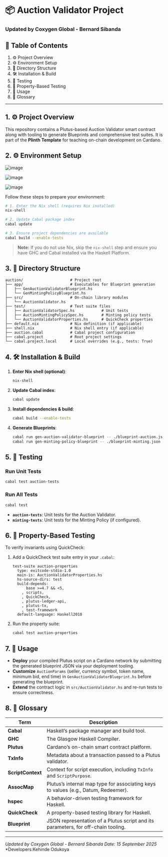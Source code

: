 # 📦 Auction Validator Project

### Updated by Coxygen Global - Bernard Sibanda

## 📑 Table of Contents

1. ⚙️ Project Overview
2. ⚙️ Environment Setup
3. 📂 Directory Structure
4. 🛠️ Installation & Build
5. 🔬 Testing
6. 🧪 Property-Based Testing
7. 🚀 Usage
8. 📖 Glossary

---

## 1. ⚙️ Project Overview

This repository contains a Plutus-based Auction Validator smart contract along with tooling to generate Blueprints and comprehensive test suites. It is part of the **Plinth Template** for teaching on-chain development on Cardano.

## 2. ⚙️ Environment Setup

![image](https://github.com/user-attachments/assets/5e920e6a-4189-4917-b9ad-b31977e0d81b)

![image](https://github.com/user-attachments/assets/92f0a394-d7da-44c6-b15a-9068efe7f4c3)

![image](https://github.com/user-attachments/assets/4793940e-518a-4893-b3f2-1300d488bf65)

Follow these steps to prepare your environment:

```bash
# 1. Enter the Nix shell (requires Nix installed)
nix-shell

# 2. Update Cabal package index
cabal update

# 3. Ensure project dependencies are available
cabal build --enable-tests
```

> **Note:** If you do not use Nix, skip the `nix-shell` step and ensure you have GHC and Cabal installed via the Haskell Platform.

## 3. 📂 Directory Structure

```text
auction/                     # Project root
├── app/                     # Executables for Blueprint generation
│   ├── GenAuctionValidatorBlueprint.hs
│   └── GenMintingPolicyBlueprint.hs
├── src/                     # On-chain library modules
│   └── AuctionValidator.hs
├── test/                    # Test suite files
│   ├── AuctionValidatorSpec.hs            # Unit tests
│   ├── AuctionMintingPolicySpec.hs        # Minting policy tests
│   └── AuctionValidatorProperties.hs      # QuickCheck properties
├── default.nix              # Nix definition (if applicable)
├── shell.nix                # Nix shell entry (if applicable)
├── auction.cabal            # Cabal project configuration
├── cabal.project            # Root project settings
└── cabal.project.local      # Local overrides (e.g., tests: True)
```

## 4. 🛠️ Installation & Build

1. **Enter Nix shell (optional)**:

   ```bash
   nix-shell
   ```
2. **Update Cabal index**:

   ```bash
   cabal update
   ```
3. **Install dependencies & build**:

   ```bash
   cabal build --enable-tests
   ```
4. **Generate Blueprints**:

   ```bash
   cabal run gen-auction-validator-blueprint -- ./blueprint-auction.json
   cabal run gen-minting-policy-blueprint -- ./blueprint-minting.json
   ```

## 5. 🔬 Testing

### Run Unit Tests

```bash
cabal test auction-tests
```

### Run All Tests

```bash
cabal test
```

* **`auction-tests`**: Unit tests for the Auction Validator.
* **`minting-tests`**: Unit tests for the Minting Policy (if configured).

## 6. 🧪 Property-Based Testing

To verify invariants using QuickCheck:

1. Add a QuickCheck test suite entry in your `.cabal`:

   ```cabal
   test-suite auction-properties
     type: exitcode-stdio-1.0
     main-is: AuctionValidatorProperties.hs
     hs-source-dirs: test
     build-depends:
         base >=4.7 && <5,
       , scripts,
       , QuickCheck,
       , plutus-ledger-api,
       , plutus-tx,
       , test-framework
     default-language: Haskell2010
   ```
2. Run the property suite:

   ```bash
   cabal test auction-properties
   ```

## 7. 🚀 Usage

* **Deploy** your compiled Plutus script on a Cardano network by submitting the generated blueprint JSON via your deployment tooling.
* **Customize** `AuctionParams` (seller, currency symbol, token name, minimum bid, end time) in `GenAuctionValidatorBlueprint.hs` before generating the blueprint.
* **Extend** the contract logic in `src/AuctionValidator.hs` and re-run tests to ensure correctness.

## 8. 📖 Glossary

| Term              | Description                                                                        |
| ----------------- | ---------------------------------------------------------------------------------- |
| **Cabal**         | Haskell’s package manager and build tool.                                          |
| **GHC**           | The Glasgow Haskell Compiler.                                                      |
| **Plutus**        | Cardano’s on-chain smart contract platform.                                        |
| **TxInfo**        | Metadata about a transaction passed to a Plutus validator.                         |
| **ScriptContext** | Context for script execution, including `TxInfo` and `ScriptPurpose`.              |
| **AssocMap**      | Plutus’s internal map type for associating keys to values (e.g., Datum, Redeemer). |
| **hspec**         | A behavior-driven testing framework for Haskell.                                   |
| **QuickCheck**    | A property-based testing library for Haskell.                                      |
| **Blueprint**     | JSON representation of a Plutus script and its parameters, for off-chain tooling.  |

---

*Updated by Coxygen Global - Bernard Sibanda*
*Date: 15 September 2025*
*Developers:Kehinde Odukoya

